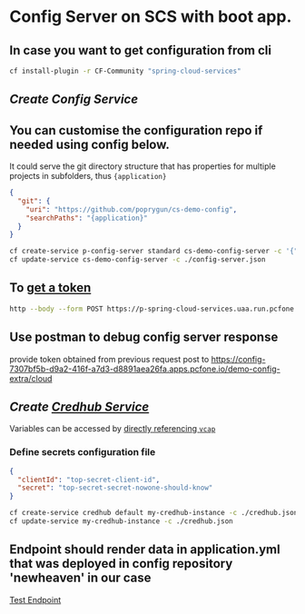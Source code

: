 # Config Server on SCS with boot app.

## In case you want to get configuration from cli

```bash
cf install-plugin -r CF-Community "spring-cloud-services"
```

## _Create Config Service_


## You can customise the configuration repo if needed using config below.

It could serve the git directory structure that has properties for multiple projects in subfolders, thus `{application}` 

```json
{
  "git": {
    "uri": "https://github.com/poprygun/cs-demo-config",
    "searchPaths": "{application}"
  }
}
```

```bash
cf create-service p-config-server standard cs-demo-config-server -c '{"git": {"uri": "https://github.com/poprygun/cs-demo-config"}}'
cf update-service cs-demo-config-server -c ./config-server.json 
```



## To [get a token](https://gist.github.com/kelapure/1670b881b02cf3abe77891ea55d411fc)

```bash
http --body --form POST https://p-spring-cloud-services.uaa.run.pcfone.io/oauth/token grant_type=client_credentials --auth xexe-clientid:xexe-password | jq -r .access_token
```

## Use postman to debug config server response

provide token obtained from previous request
post to https://config-7307bf5b-d9a2-416f-a7d3-d8891aea26fa.apps.pcfone.io/demo-config-extra/cloud


## _Create [Credhub Service](https://docs.pivotal.io/credhub-service-broker/using.html)_

Variables can be accessed by [directly referencing `vcap`](https://pivotal.io/application-transformation-recipes/security/securing-applications-with-credhub)

### Define secrets configuration file

```json
{
  "clientId": "top-secret-client-id",
  "secret": "top-secret-secret-nowone-should-know"
}
```

```bash
cf create-service credhub default my-credhub-instance -c ./credhub.json
cf update-service my-credhub-instance -c ./credhub.json
```


## Endpoint should render data in application.yml that was deployed in config repository 'newheaven' in our case

[Test Endpoint](https://cs-demo.apps.pcfone.io/where)
